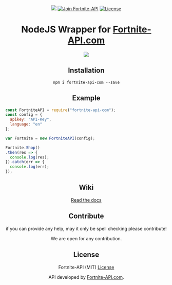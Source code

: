 <div align="center">
<a href="https://npmjs.com/package/fortnite-api-com"><img src="https://img.shields.io/npm/v/fortnite-api-com.svg?style=flat-square"/></a>
<a href="https://discord.gg/AqzEcMm" target="_blank"><img src="https://img.shields.io/badge/dynamic/json.svg?style=flat-square&label=Join%20Fortnite-API&colorB=7289DA&url=https://discordapp.com/api/servers/445203868624748555/embed.json&query=$.members.length&suffix=%20Members%20online&logo=discord" alt="Join Fortnite-API"></a>
<a href="https://github.com/SwitchbladeBot/fnbrco.js/blob/master/LICENSE" target="_blank"><img src="https://img.shields.io/github/license/SwitchbladeBot/fnbrco.js.svg?style=flat-square" alt="License"/></a>

# NodeJS Wrapper for [Fortnite-API.com](https://fortnite-api.com)
<img src="https://i.imgur.com/38Vs4w5.png" style="max-width:100%;">

## Installation
`
npm i fortnite-api-com --save
`

## Example

</div>

```javascript
const FortniteAPI = require("fortnite-api-com");
const config = {
  apikey: "API-Key",
  language: "en"
};

var Fortnite = new FortniteAPI(config);

Fortnite.Shop()
.then(res => {
  console.log(res);
}).catch(err => {
  console.log(err);
});
```
<div align="center">
  
## Wiki

<a href="https://github.com/Fortnite-API/nodejs-wrapper/wiki">Read the docs</a>

## Contribute

if you can provide any help, may it only be spell checking please contribute!

We are open for any contribution.

## License

Fortnite-API (MIT) [License](https://github.com/Fortnite-API/js-wrapper/blob/master/LICENSE "MIT License")

API developed by [Fortnite-API.com](https://fortnite-api.com/about).
</div>
